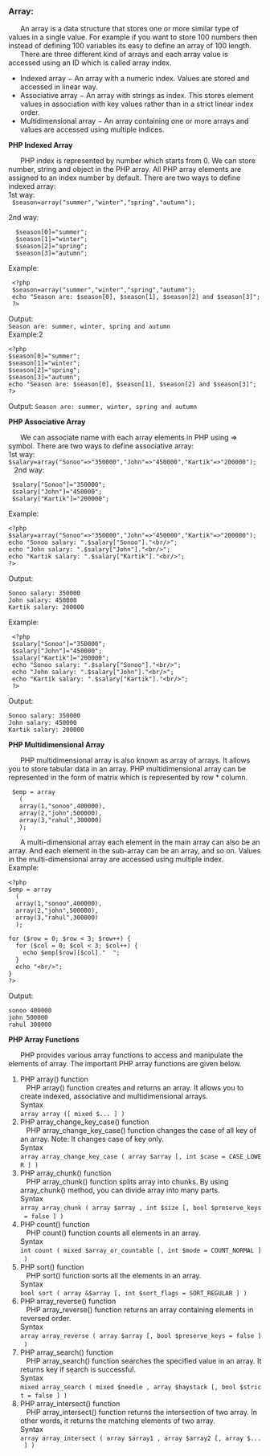 ### Array:

&nbsp;&nbsp;&nbsp;&nbsp;&nbsp;&nbsp;An array is a data structure that stores one or more similar type of values in a single value. For example if you want to store 100 numbers then instead of defining 100 variables its easy to define an array of 100 length.<br/>
&nbsp;&nbsp;&nbsp;&nbsp;&nbsp;&nbsp;There are three different kind of arrays and each array value is accessed using an ID which is called array index.
- Indexed array − An array with a numeric index. Values are stored and accessed in linear way.
- Associative array − An array with strings as index. This stores element values in association with key values rather than in a strict linear index order.
- Multidimensional array − An array containing one or more arrays and values are accessed using multiple indices.

**PHP Indexed Array**

&nbsp;&nbsp;&nbsp;&nbsp;&nbsp;&nbsp;PHP index is represented by number which starts from 0. We can store number, string and object in the PHP array. All PHP array elements are assigned to an index number by default.
There are two ways to define indexed array:<br/>
1st way:<br/>
  ``` $season=array("summer","winter","spring","autumn"); ```
  
2nd way:<br/>
```
  $season[0]="summer";  
  $season[1]="winter";  
  $season[2]="spring";  
  $season[3]="autumn";  
  ```
Example:
```
 <?php  
 $season=array("summer","winter","spring","autumn");  
 echo "Season are: $season[0], $season[1], $season[2] and $season[3]";
 ?>  
 ```
Output:<br/>
```Season are: summer, winter, spring and autumn ```<br/>
Example:2
```
<?php  
$season[0]="summer";  
$season[1]="winter";  
$season[2]="spring";  
$season[3]="autumn";  
echo "Season are: $season[0], $season[1], $season[2] and $season[3]"; 
?> 
```
Output:
```Season are: summer, winter, spring and autumn ```

**PHP Associative Array**

&nbsp;&nbsp;&nbsp;&nbsp;&nbsp;&nbsp;We can associate name with each array elements in PHP using => symbol.
There are two ways to define associative array:<br/>
1st way:
``` $salary=array("Sonoo"=>"350000","John"=>"450000","Kartik"=>"200000");  ```
2nd way:
```
 $salary["Sonoo"]="350000";  
 $salary["John"]="450000";  
 $salary["Kartik"]="200000";  
```
Example:
```
<?php    
$salary=array("Sonoo"=>"350000","John"=>"450000","Kartik"=>"200000");    
echo "Sonoo salary: ".$salary["Sonoo"]."<br/>";  
echo "John salary: ".$salary["John"]."<br/>";  
echo "Kartik salary: ".$salary["Kartik"]."<br/>";  
?>  
```
Output:
```
Sonoo salary: 350000
John salary: 450000
Kartik salary: 200000
```
Example:
```
 <?php    
 $salary["Sonoo"]="350000";    
 $salary["John"]="450000";    
 $salary["Kartik"]="200000";    
 echo "Sonoo salary: ".$salary["Sonoo"]."<br/>";  
 echo "John salary: ".$salary["John"]."<br/>";  
 echo "Kartik salary: ".$salary["Kartik"]."<br/>";  
 ?>
 ```
Output:
```
Sonoo salary: 350000
John salary: 450000
Kartik salary: 200000
```
**PHP Multidimensional Array**

&nbsp;&nbsp;&nbsp;&nbsp;&nbsp;&nbsp;PHP multidimensional array is also known as array of arrays. It allows you to store tabular data in an array. PHP multidimensional array can be represented in the form of matrix which is represented by row * column.
```
 $emp = array  
   (  
   array(1,"sonoo",400000),  
   array(2,"john",500000),  
   array(3,"rahul",300000)  
   );  
```
&nbsp;&nbsp;&nbsp;&nbsp;&nbsp;&nbsp;A multi-dimensional array each element in the main array can also be an array. And each element in the sub-array can be an array, and so on. Values in the multi-dimensional array are accessed using multiple index.<br/>
Example:
```
<?php    
$emp = array  
  (  
  array(1,"sonoo",400000),  
  array(2,"john",500000),  
  array(3,"rahul",300000)  
  );  
  
for ($row = 0; $row < 3; $row++) {  
  for ($col = 0; $col < 3; $col++) {  
    echo $emp[$row][$col]."  ";  
  }  
  echo "<br/>";  
}  
?>  
```
Output:
```
sonoo 400000 
john 500000 
rahul 300000
```
**PHP Array Functions**

&nbsp;&nbsp;&nbsp;&nbsp;&nbsp;&nbsp;PHP provides various array functions to access and manipulate the elements of array. The important PHP array functions are given below.
1. PHP array() function<br/>
&nbsp;&nbsp;&nbsp;PHP array() function creates and returns an array. It allows you to create indexed, associative and multidimensional arrays.<br/>
Syntax<br/>
```array array ([ mixed $... ] ) ``` 
2. PHP array_change_key_case() function<br/>
&nbsp;&nbsp;&nbsp;PHP array_change_key_case() function changes the case of all key of an array.
Note: It changes case of key only.<br/>
Syntax<br/>
```array array_change_key_case ( array $array [, int $case = CASE_LOWER ] )```  
3. PHP array_chunk() function<br/>
&nbsp;&nbsp;&nbsp;PHP array_chunk() function splits array into chunks. By using array_chunk() method, you can divide array into many parts.<br/>
Syntax<br/>
```array array_chunk ( array $array , int $size [, bool $preserve_keys = false ] ) ``` 
4. PHP count() function<br/>
&nbsp;&nbsp;&nbsp;PHP count() function counts all elements in an array.<br/>
Syntax<br/>
```int count ( mixed $array_or_countable [, int $mode = COUNT_NORMAL ] ) ``` 
5. PHP sort() function<br/>
&nbsp;&nbsp;&nbsp;PHP sort() function sorts all the elements in an array.<br/>
Syntax<br/>
```bool sort ( array &$array [, int $sort_flags = SORT_REGULAR ] ) ``` 
6. PHP array_reverse() function<br/>
&nbsp;&nbsp;&nbsp;PHP array_reverse() function returns an array containing elements in reversed order.<br/>
Syntax<br/>
```array array_reverse ( array $array [, bool $preserve_keys = false ] ) ``` 
7. PHP array_search() function<br/>
&nbsp;&nbsp;&nbsp;PHP array_search() function searches the specified value in an array. It returns key if search is successful.<br/>
Syntax<br/>
```mixed array_search ( mixed $needle , array $haystack [, bool $strict = false ] ) ``` 
8. PHP array_intersect() function<br/>
&nbsp;&nbsp;&nbsp;PHP array_intersect() function returns the intersection of two array. In other words, it returns the matching elements of two array.<br/>
Syntax<br/>
```array array_intersect ( array $array1 , array $array2 [, array $... ] )```

